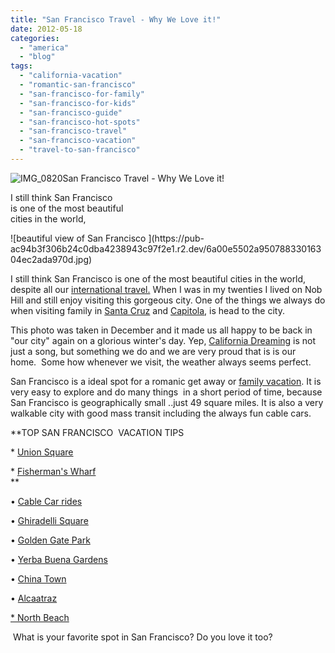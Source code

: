 ```yaml
---
title: "San Francisco Travel - Why We Love it!"
date: 2012-05-18
categories: 
  - "america"
  - "blog"
tags: 
  - "california-vacation"
  - "romantic-san-francisco"
  - "san-francisco-for-family"
  - "san-francisco-for-kids"
  - "san-francisco-guide"
  - "san-francisco-hot-spots"
  - "san-francisco-travel"
  - "san-francisco-vacation"
  - "travel-to-san-francisco"
---
```


![IMG_0820](https://pub-ac94b3f306b24c0dba4238943c97f2e1.r2.dev/6a00e5502a95078833016765df4828970b.jpg)San Francisco Travel - Why We Love it!

I still think San Francisco  
is one of the most beautiful  
cities in the world,

<!--more--> ![beautiful view of San Francisco ](https://pub-ac94b3f306b24c0dba4238943c97f2e1.r2.dev/6a00e5502a95078833016304ec2ada970d.jpg)

I still think San Francisco is one of the most beautiful cities in the world, despite all our [international travel.](http://soultravelers3new.local/2009/04/how-to-travel-the-world-as-a-digital-nomad-family.html "International travel") When I was in my twenties I lived on Nob Hill and still enjoy visiting this gorgeous city. One of the things we always do when visiting family in [Santa Cruz](http://soultravelers3new.local/2010/10/family-travel-santa-cruz-california-beautiful-beach-house-homeaway-luxury-rental-home.html "Santa cruz, california") [](http://soultravelers3new.local/2010/10/family-travel-santa-cruz-california-beautiful-beach-house-homeaway-luxury-rental-home.html "Santa cruz, california")and [Capitola](http://soultravelers3new.local/2012/02/beautiful-capitola-californias-oldest-beach.html "Visiting capitola, california"), is head to the city.

This photo was taken in December and it made us all happy to be back in "our city" again on a glorious winter's day. Yep, [California Dreaming](http://soultravelers3new.local/2012/01/california-beach-new-years-day.html "California dreaming") is not just a song, but something we do and we are very proud that is is our home.  Some how whenever we visit, the weather always seems perfect.  
  
San Francisco is a ideal spot for a romanic get away or [family vacation](http://soultravelers3new.local/2011/01/family-vacation-san-francisco-fairmont-review-family-friendly-best-luxury-hotel-with-kids.html "SF family vacation"). It is very easy to explore and do many things  in a short period of time, because San Francisco is geographically small ..just 49 square miles. It is also a very walkable city with good mass transit including the always fun [](http://www.sfcablecar.com/ "cable cars")cable cars.  
  

**TOP SAN FRANCISCO  VACATION TIPS  
  
\* [Union Square](http://en.wikipedia.org/wiki/Union_Square,_San_Francisco "Union square sf")  
  
\* [Fisherman's Wharf](http://www.fishermanswharf.org/ "fishermans wharf")  
**

• [Cable Car rides](http://www.sfcablecar.com/ "Cable Car Rides")

• [Ghiradelli Square](http://www.ghirardellisq.com/ "ghirardelli square")

• [Golden Gate Park](http://www.golden-gate-park.com/ "Golden gate park")

• [Yerba Buena Gardens](http://www.yerbabuenagardens.com/index.html "Yerba buena gardens")

• [China Town](http://www.sanfranciscochinatown.com/ "chinatown")

• [Alcaatraz](http://www.alcatrazcruises.com/ "alcatraz")

[\* North Beach](http://en.wikipedia.org/wiki/North_Beach,_San_Francisco "north beach")

 What is your favorite spot in San Francisco? Do you love it too?
